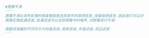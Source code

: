 
<BlogInfo id="1016" title="22.图像平滑" author="白日梦想猿" pv=0 read_times=0 pre_cost_time="0分6秒" category="图像处理" tag_list="['图像处理']" create_time="2021.08.13 10:26:34" update_time="2021.08.13 16:35:47" />

```python

#图像平滑
'''
图像平滑从信号处理的角度看就是去除其中的高频信息,保留低频信息.因此我们可以对
图像实施低通滤波,低通滤波可以去除图像中的噪声,对图像进行平滑.

根据滤波器的不同可分为均值滤波,高斯滤波,中值滤波,双边滤波
'''


```
